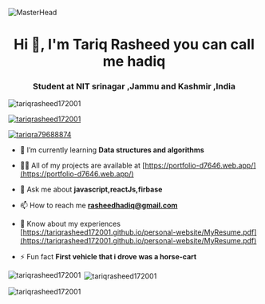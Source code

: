 ![MasterHead](https://wallpaperaccess.com/full/1111946.jpg)
<h1 align="center">Hi 👋, I'm Tariq Rasheed you can call me hadiq</h1>
<h3 align="center">Student at NIT srinagar ,Jammu and Kashmir ,India</h3>

<p align="left"> <img src="https://komarev.com/ghpvc/?username=tariqrasheed172001&label=Profile%20views&color=0e75b6&style=flat" alt="tariqrasheed172001" /> </p>

<p align="left"> <a href="https://github.com/ryo-ma/github-profile-trophy"><img src="https://github-profile-trophy.vercel.app/?username=tariqrasheed172001" alt="tariqrasheed172001" /></a> </p>

<p align="left"> <a href="https://twitter.com/tariqra79688874" target="blank"><img src="https://img.shields.io/twitter/follow/tariqra79688874?logo=twitter&style=for-the-badge" alt="tariqra79688874" /></a> </p>

- 🌱 I’m currently learning **Data structures and algorithms**

- 👨‍💻 All of my projects are available at [https://portfolio-d7646.web.app/](https://portfolio-d7646.web.app/)

- 💬 Ask me about **javascript,reactJs,firbase**

- 📫 How to reach me **rasheedhadiq@gmail.com**

- 📄 Know about my experiences [https://tariqrasheed172001.github.io/personal-website/MyResume.pdf](https://tariqrasheed172001.github.io/personal-website/MyResume.pdf)

- ⚡ Fun fact **First vehicle that i drove was a horse-cart**


<p><img align="left" src="https://github-readme-stats.vercel.app/api/top-langs?username=tariqrasheed172001&show_icons=true&locale=en&layout=compact" alt="tariqrasheed172001" /></p>

<p>&nbsp;<img align="center" src="https://github-readme-stats.vercel.app/api?username=tariqrasheed172001&show_icons=true&locale=en" alt="tariqrasheed172001" /></p>

<p><img align="center" src="https://github-readme-streak-stats.herokuapp.com/?user=tariqrasheed172001&" alt="tariqrasheed172001" /></p>
